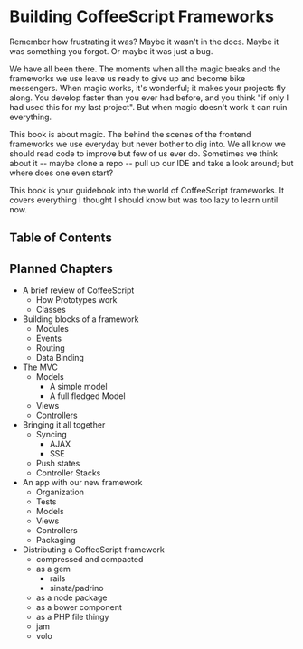 # Building CoffeeScript Frameworks

Remember how frustrating it was? Maybe it wasn't in the docs. Maybe it was something you forgot. Or maybe it was just a bug.

We have all been there. The moments when all the magic breaks and the frameworks we use leave us ready to give up and become bike messengers. When magic works, it's wonderful; it makes your projects fly along. You develop faster than you ever had before, and you think "if only I had used this for my last project". But when magic doesn't work it can ruin everything.

This book is about magic. The behind the scenes of the frontend frameworks we use everyday but never bother to dig into. We all know we should read code to improve but few of us ever do. Sometimes we think about it -- maybe clone a repo -- pull up our IDE and take a look around; but where does one even start? 

This book is your guidebook into the world of CoffeeScript frameworks. It covers everything I thought I should know but was too lazy to learn until now.

## Table of Contents

## Planned Chapters

- A brief review of CoffeeScript
  - How Prototypes work
  - Classes
- Building blocks of a framework
  - Modules
  - Events
  - Routing
  - Data Binding
- The MVC
  - Models
    - A simple model
    - A full fledged Model
  - Views
  - Controllers
- Bringing it all together
  - Syncing
    - AJAX
    - SSE
  - Push states
  - Controller Stacks
- An app with our new framework
  - Organization
  - Tests
  - Models
  - Views
  - Controllers
  - Packaging
- Distributing a CoffeeScript framework
  - compressed and compacted
  - as a gem
    - rails
    - sinata/padrino
  - as a node package
  - as a bower component
  - as a PHP file thingy
  - jam
  - volo
